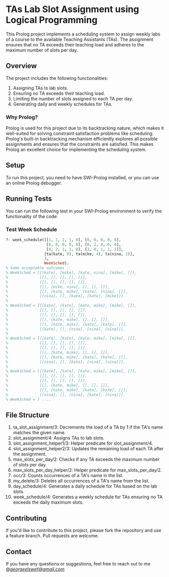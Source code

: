 # TAs Lab Slot Assignment using Logical Programming

This Prolog project implements a scheduling system to assign weekly labs of a course to the available Teaching Assistants (TAs). The assignment ensures that no TA exceeds their teaching load and adheres to the maximum number of slots per day.

## Overview

The project includes the following functionalities:
1. Assigning TAs to lab slots.
2. Ensuring no TA exceeds their teaching load.
3. Limiting the number of slots assigned to each TA per day.
4. Generating daily and weekly schedules for TAs.

### Why Prolog?

Prolog is used for this project due to its backtracking nature, which makes it well-suited for solving constraint satisfaction problems like scheduling. Prolog's built-in backtracking mechanism efficiently explores all possible assignments and ensures that the constraints are satisfied. This makes Prolog an excellent choice for implementing the scheduling system.

## Setup

To run this project, you need to have SWI-Prolog installed, or you can use an online Prolog debugger.

## Running Tests
You can run the following test in your SWI-Prolog environment to verify the functionality of the code:

### Test Week Schedule
```prolog
?- week_schedule([[1, 1, 2, 1, 0], [0, 0, 0, 0, 0],
                  [0, 0, 0, 0, 0], [0, 2, 0, 0, 0], 
                  [0, 2, 1, 1, 0], [1, 0, 1, 1, 1]],
                 [ta(kate, 8), ta(mike, 4), ta(nina, 3)],
                 3,
                 WeekSched).
% Some acceptable outcomes :
% WeekSched = [[[kate], [mike], [kate, nina], [mike], []],
%              [[], [], [], [], []],
%              [[], [], [], [], []],
%              [[], [mike, nina], [], [], []],
%              [[], [kate, mike], [kate], [nina], []],
%              [[nina], [], [kate], [kate], [mike]]].
%
% WeekSched = [[[kate], [kate], [kate, mike], [mike], []],
%              [[], [], [], [], []],
%              [[], [], [], [], []],
%              [[], [kate, mike], [], [], []],
%              [[], [kate, mike], [kate], [kate], []],
%              [[kate], [], [nina], [nina], [nina]]].
%
% WeekSched = [[[kate], [kate], [kate, mike], [mike], []],
%              [[], [], [], [], []],
%              [[], [], [], [], []],
%              [[], [kate, mike], [], [], []],
%              [[], [kate, mike], [kate], [kate], []],
%              [[nina], [], [kate], [nina], [nina]]].
%
% WeekSched = [[[kate], [kate], [kate, mike], [mike], []],
%              [[], [], [], [], []],
%              [[], [], [], [], []],
%              [[], [kate, mike], [], [], []],
%              [[], [kate, mike], [kate], [kate], []],
%              [[nina], [], [nina], [kate], [nina]]].
% WeekSched = [ ....
```


## File Structure
1. ta_slot_assignment/3: Decrements the load of a TA by 1 if the TA's name matches the given name. 
2. slot_assignment/4: Assigns TAs to lab slots.
3. slot_assignment_helper1/3: Helper predicate for slot_assignment/4. 
4. slot_assignment_helper2/3: Updates the remaining load of each TA after the assignment. 
5. max_slots_per_day/2: Checks if any TA exceeds the maximum number of slots per day.
6. max_slots_per_day_helper/2: Helper predicate for max_slots_per_day/2.
7. occ/3: Counts occurrences of a TA's name in the list.
8. my_delete/3: Deletes all occurrences of a TA's name from the list.
9. day_schedule/4: Generates a daily schedule for TAs based on the lab slots.
10. week_schedule/4: Generates a weekly schedule for TAs ensuring no TA exceeds the daily maximum slots.

## Contributing
If you'd like to contribute to this project, please fork the repository and use a feature branch. Pull requests are welcome.

## Contact
If you have any questions or suggestions, feel free to reach out to me @*georgeelswef@gmail.com*

